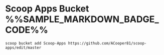 # Scoop Apps Bucket %%SAMPLE_MARKDOWN_BADGE_CODE%%

`scoop bucket add Scoop-Apps https://github.com/ACooper81/scoop-apps/edit/master`
